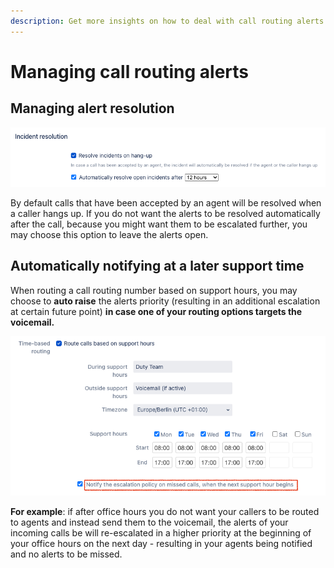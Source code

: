 ```yaml
---
description: Get more insights on how to deal with call routing alerts.
---
```


# Managing call routing alerts

## Managing alert resolution

![](<../.gitbook/assets/image (11) (1) (1).png>)

By default calls that have been accepted by an agent will be resolved when a caller hangs up. If you do not want the alerts to be resolved automatically after the call, because you might want them to be escalated further, you may choose this option to leave the alerts open.

## Automatically notifying at a later support time

When routing a call routing number based on support hours, you may choose to **auto raise** the alerts priority (resulting in an additional escalation at certain future point) **in case one of your routing options targets the voicemail.**

![](<../.gitbook/assets/image (12).png>)

**For example**: if after office hours you do not want your callers to be routed to agents and instead send them to the voicemail, the alerts of your incoming calls be will re-escalated in a higher priority at the beginning of your office hours on the next day - resulting in your agents being notified and no alerts to be missed.
